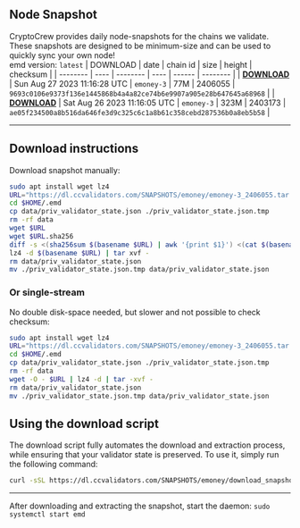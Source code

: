 ## Node Snapshot
CryptoCrew provides daily node-snapshots for the chains we validate. These snapshots are designed to be minimum-size and can be used to quickly sync your own node!  
emd version: `latest`
| DOWNLOAD | date | chain id | size | height | checksum |
| -------- | ---- | -------- | ---- | ------ | -------- |
| **[DOWNLOAD](https://dl.ccvalidators.com/SNAPSHOTS/$CHAIN_NAME/emoney-3_2406055.tar.lz4)** | Sun Aug 27 2023 11:16:28 UTC | `emoney-3` | 77M | 2406055 | `9693c0106e9373f136e1445868b4a4a82ce74b6e9907a905e28b647645a68968` |
| **[DOWNLOAD](https://dl.ccvalidators.com/SNAPSHOTS/$CHAIN_NAME/emoney-3_2403173.tar.lz4)** | Sat Aug 26 2023 11:16:05 UTC | `emoney-3` | 323M | 2403173 | `ae05f234500a8b516da646fe3d9c325c6c1a8b61c358cebd287536b0a8eb5b58` |

---

## Download instructions
Download snapshot manually:
```sh
sudo apt install wget lz4
URL="https://dl.ccvalidators.com/SNAPSHOTS/emoney/emoney-3_2406055.tar.lz4"
cd $HOME/.emd
cp data/priv_validator_state.json ./priv_validator_state.json.tmp
rm -rf data
wget $URL
wget $URL.sha256
diff -s <(sha256sum $(basename $URL) | awk '{print $1}') <(cat $(basename $URL).sha256)
lz4 -d $(basename $URL) | tar xvf -
rm data/priv_validator_state.json
mv ./priv_validator_state.json.tmp data/priv_validator_state.json
```

### Or single-stream
No double disk-space needed, but slower and not possible to check checksum:
```sh
sudo apt install wget lz4
URL="https://dl.ccvalidators.com/SNAPSHOTS/emoney/emoney-3_2406055.tar.lz4"
cd $HOME/.emd
cp data/priv_validator_state.json ./priv_validator_state.json.tmp
rm -rf data
wget -O - $URL | lz4 -d | tar -xvf -
rm data/priv_validator_state.json
mv ./priv_validator_state.json.tmp data/priv_validator_state.json
```





## Using the download script

The download script fully automates the download and extraction process, while ensuring that your validator state is preserved. To use it, simply run the following command:
```sh
curl -sSL https://dl.ccvalidators.com/SNAPSHOTS/emoney/download_snapshot.sh | bash
```
---

After downloading and extracting the snapshot, start the daemon: `sudo systemctl start emd`

